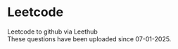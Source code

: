 # Leetcode
Leetcode to github via Leethub
<br> These questions have been uploaded since 07-01-2025.
